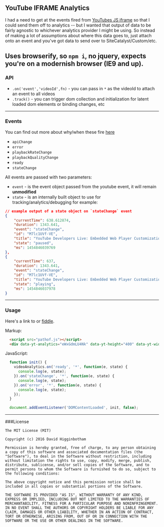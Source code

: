 ## YouTube IFRAME Analytics
I had a need to get at the events fired from [YouTubes JS iframe](https://developers.google.com/youtube/iframe_api_reference) so that I could send them off to analytics -- but I wanted that output of data to be fairly agnostic to whichever analytics provider I might be using. So instead of making a lot of assumptions about where this data goes to, just attach onto an event and you've got data to send over to SiteCatalyst/Custom/etc.

Uses browserify, so `npm i`, no jquery, expects you're on a modernish browser (IE9 and up).
----

### API
- `.on('event','videoId',fn)` - you can pass in `*` as the videoId to attach an event to all videos
- `.track()` - you can trigger dom collection and initialization for latent loaded dom elements or binding changes, etc
----

### Events
You can find out more about why/when these fire [here](https://developers.google.com/youtube/iframe_api_reference#Events)
- `apiChange`
- `error`
- `playbackRateChange`
- `playbackQualityChange`
- `ready`
- `stateChange`

All events are passed with two parameters:
- `event` - is the event object passed from the youtube event, it will remain **unmodified**
- `state` - is an internally built object to use for tracking/analytics/debugging for example:
```json
// example output of a state object on `stateChange` event
{
    "currentTime": 638.612874,
    "duration": 1343.641,
    "event": "stateChange",
    "id": "M7lc1UVf-VE",
    "title": "YouTube Developers Live: Embedded Web Player Customization",
    "state": "paused",
    "ms": 1454846039769
},
{
    "currentTime": 637,
    "duration": 1343.641,
    "event": "stateChange",
    "id": "M7lc1UVf-VE",
    "title": "YouTube Developers Live: Embedded Web Player Customization",
    "state": "playing",
    "ms": 1454846037978
}
```
----

### Usage
Here's a link to or [fiddle](https://fiddle.jshell.net/dhiggy/egas87om/show/).

Markup:
```html
  <script src="pathof.js"></script>
  <div data-yt-analytics="eWxGdmLU4Nk" data-yt-height="400" data-yt-width="600" data-yt-title="tracking name...?"></div>
```
JavaScript:
```js
  function init() {
    videoAnalytics.on('ready', '*', function(e, state) {
      console.log(e, state);
    }).on('stateChange', '*', function(e, state) {
      console.log(e, state);
    }).on('error', '*', function(e, state) {
      console.log(e, state);
    });
  }

  document.addEventListener('DOMContentLoaded', init, false);
```
----

###License
```
The MIT License (MIT)

Copyright (c) 2016 David Higginbotham

Permission is hereby granted, free of charge, to any person obtaining a copy of this software and associated documentation files (the "Software"), to deal in the Software without restriction, including without limitation the rights to use, copy, modify, merge, publish, distribute, sublicense, and/or sell copies of the Software, and to permit persons to whom the Software is furnished to do so, subject to the following conditions:

The above copyright notice and this permission notice shall be included in all copies or substantial portions of the Software.

THE SOFTWARE IS PROVIDED "AS IS", WITHOUT WARRANTY OF ANY KIND, EXPRESS OR IMPLIED, INCLUDING BUT NOT LIMITED TO THE WARRANTIES OF MERCHANTABILITY, FITNESS FOR A PARTICULAR PURPOSE AND NONINFRINGEMENT. IN NO EVENT SHALL THE AUTHORS OR COPYRIGHT HOLDERS BE LIABLE FOR ANY CLAIM, DAMAGES OR OTHER LIABILITY, WHETHER IN AN ACTION OF CONTRACT, TORT OR OTHERWISE, ARISING FROM, OUT OF OR IN CONNECTION WITH THE SOFTWARE OR THE USE OR OTHER DEALINGS IN THE SOFTWARE.
```